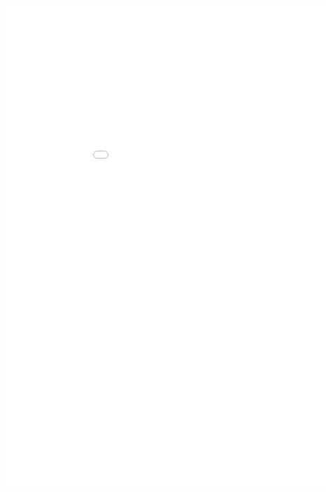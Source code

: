 <HTML>
  <body>
    <embed src="BECSMajorReport.pdf" width="1000px" height="1100px" />
  </body>
</HTML>
